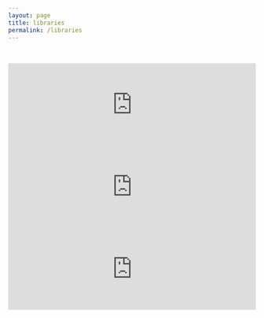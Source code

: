 ```yaml
---
layout: page
title: libraries
permalink: /libraries
---
```

<style>.thumb_wrapper {display: flex;}</style>
<br><!--width:552-->
<iframe frameborder="0" src="https://itch.io/embed/568331" width="100%" height="167"><a href="https://nickmuse.itch.io/ezpz">ezpz by nickmuse</a></iframe>
<iframe frameborder="0" src="https://itch.io/embed/840203" width="100%" height="167"><a href="https://nickmuse.itch.io/parallax-plus">Parallax Plus by nickmuse</a></iframe>
<iframe frameborder="0" src="https://itch.io/embed/1792742" width="100%" height="167"><a href="https://nickmuse.itch.io/numroll">numroll by nickmuse</a></iframe>
